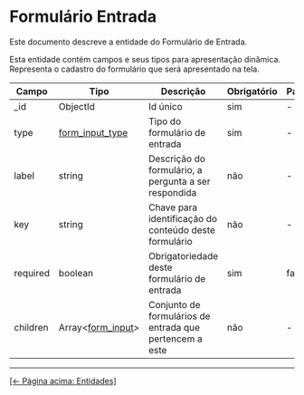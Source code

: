 # Formulário Entrada

Este documento descreve a entidade do Formulário de Entrada.

Esta entidade contém campos e seus tipos para apresentação dinâmica. Representa o cadastro do formulário que será apresentado na tela.

| Campo    | Tipo                                    | Descrição                                               | Obrigatório | Padrão |
| -------- | --------------------------------------- | ------------------------------------------------------- | ----------- | ------ |
| \_id     | ObjectId                                | Id único                                                | sim         | -      |
| type     | [form_input_type](./form-input-type.md) | Tipo do formulário de entrada                           | sim         | -      |
| label    | string                                  | Descrição do formulário, a pergunta a ser respondida    | não         | -      |
| key      | string                                  | Chave para identificação do conteúdo deste formulário   | não         | -      |
| required | boolean                                 | Obrigatoriedade deste formulário de entrada             | sim         | false  |
| children | Array<[form_input](./form-input.md)>    | Conjunto de formulários de entrada que pertencem a este | não         | -      |

---

[[← Página acima: Entidades]](./readme.md)
